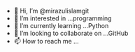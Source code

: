 - 👋 Hi, I’m @mirazulislamgit
- 👀 I’m interested in ...programming
- 🌱 I’m currently learning ...Python
- 💞️ I’m looking to collaborate on ...GitHub
- 📫 How to reach me ...

<!---
mirazulislamgit/mirazulislamgit is a ✨ special ✨ repository because its `README.md` (this file) appears on your GitHub profile.
You can click the Preview link to take a look at your changes.
--->
